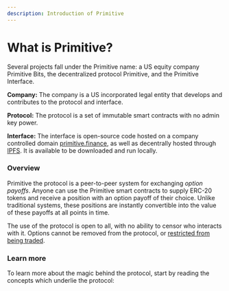```yaml
---
description: Introduction of Primitive
---
```


# What is Primitive?

Several projects fall under the Primitive name: a US equity company Primitive Bits, the decentralized protocol Primitive, and the Primitive Interface. 

**Company:** The company is a US incorporated legal entity that develops and contributes to the protocol and interface.

**Protocol:** The protocol is a set of immutable smart contracts with no admin key power.

**Interface:** The interface is open-source code hosted on a company controlled domain [primitive.finance](https://primitive.finance), as well as decentrally hosted through [IPFS](https://ipfs.io/). It is available to be downloaded and run locally.

### Overview

Primitive the protocol is a peer-to-peer system for exchanging _option payoffs_. Anyone can use the Primitive smart contracts to supply ERC-20 tokens and receive a position with an option payoff of their choice. Unlike traditional systems, these positions are instantly convertible into the value of these payoffs at all points in time. 

The use of the protocol is open to all, with no ability to censor who interacts with it. Options cannot be removed from the protocol, or [restricted from being traded](https://www.cnbc.com/2021/01/28/robinhood-interactive-brokers-restrict-trading-in-gamestop-s.html).

### Learn more

To learn more about the magic behind the protocol, start by reading the concepts which underlie the protocol:



